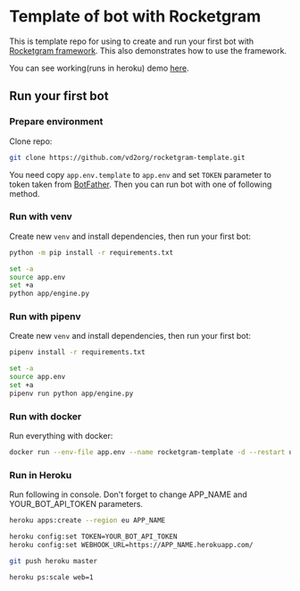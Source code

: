 # Template of bot with Rocketgram

This is template repo for using to create and run your first bot with
[Rocketgram framework](https://github.com/vd2org/rocketgram).
This also demonstrates how to use the framework.

You can see working(runs in heroku) demo [here](https://t.me/RocketgramBot).

## Run your first bot

### Prepare environment

Clone repo:

```bash
git clone https://github.com/vd2org/rocketgram-template.git
```

You need copy `app.env.template` to `app.env` and set `TOKEN`
parameter to token taken from [BotFather](https://t.me/BotFather).
Then you can run bot with one of following method.

### Run with venv

Create new `venv` and install dependencies, then run your first bot:

```bash
python -m pip install -r requirements.txt

set -a
source app.env
set +a
python app/engine.py
```

### Run with pipenv

Create new `venv` and install dependencies, then run your first bot:

```bash
pipenv install -r requirements.txt

set -a
source app.env
set +a
pipenv run python app/engine.py
```

### Run with docker

Run everything with docker:

```bash
docker run --env-file app.env --name rocketgram-template -d --restart unless-stopped rocketgram-template
```

### Run in Heroku
Run following in console.
Don't forget to change APP_NAME and YOUR_BOT_API_TOKEN parameters.

```bash
heroku apps:create --region eu APP_NAME

heroku config:set TOKEN=YOUR_BOT_API_TOKEN
heroku config:set WEBHOOK_URL=https://APP_NAME.herokuapp.com/

git push heroku master

heroku ps:scale web=1
```